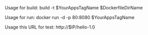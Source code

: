 
Usage for build:
	build -t $YourAppsTagName $DockerfileDirName

Usage for run:
	docker run -d -p 80:8080 $YourAppsTagName

Usage this URL for test:
	http://$IP/hello-1.0